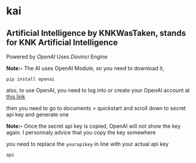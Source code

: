 # kai
Artificial Intelligence by KNKWasTaken, stands for KNK Artificial Intelligence
---

Powered by _OpenAI_
Uses _Davinci_ Engine

**Note:-**  The AI uses OpenAI Module, so you need to download it,

```
pip install openai
```

also, to use OpenAI, you need to log into or create your OpenAI account at [this link](https://platform.openai.com)

then you need to go to documents > quickstart and scroll down to secret api key and generate one

**Note:-**   Once the secret api key is copied, OpenAI will not show the key again. I personnaly advice that you copy the key somewhere

you need to replace the `yourapikey` in line  with your actual api key

```py
api
```
